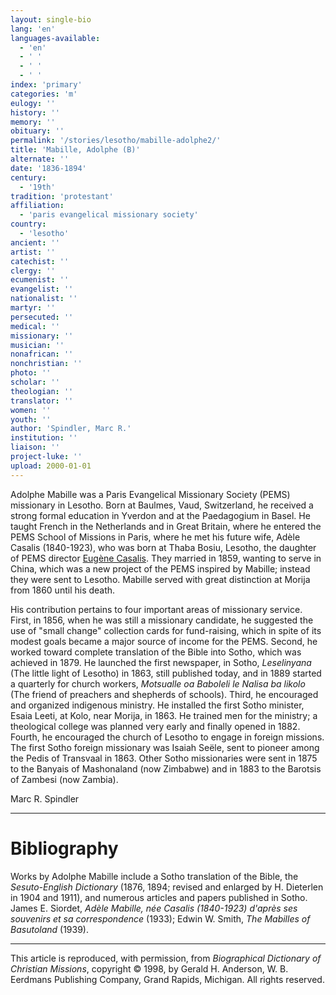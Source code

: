 ```yaml
---
layout: single-bio
lang: 'en'
languages-available:
  - 'en'
  - ' '
  - ' '
  - ' '
index: 'primary'
categories: 'm'
eulogy: ''
history: ''
memory: ''
obituary: ''
permalink: '/stories/lesotho/mabille-adolphe2/'
title: 'Mabille, Adolphe (B)'
alternate: ''
date: '1836-1894'
century:
  - '19th'
tradition: 'protestant'
affiliation:
  - 'paris evangelical missionary society'
country:
  - 'lesotho'
ancient: ''
artist: ''
catechist: ''
clergy: ''
ecumenist: ''
evangelist: ''
nationalist: ''
martyr: ''
persecuted: ''
medical: ''
missionary: ''
musician: ''
nonafrican: ''
nonchristian: ''
photo: ''
scholar: ''
theologian: ''
translator: ''
women: ''
youth: ''
author: 'Spindler, Marc R.'
institution: ''
liaison: ''
project-luke: ''
upload: 2000-01-01
---
```



Adolphe Mabille was a Paris Evangelical Missionary Society
(PEMS) missionary in Lesotho. Born at Baulmes, Vaud, Switzerland,
he received a strong formal education in Yverdon and at the
Paedagogium in Basel. He taught French in the Netherlands
and in Great Britain, where he entered the PEMS School of
Missions in Paris, where he met his future wife, Adèle Casalis
(1840-1923), who was born at Thaba Bosiu, Lesotho, the daughter
of PEMS director [Eugène
Casalis](../southafrica/casalis_eugene2.html). They married in 1859, wanting to serve in China,
which was a new project of the PEMS inspired by Mabille; instead
they were sent to Lesotho. Mabille served with great distinction
at Morija from 1860 until his death.

His contribution pertains to four important areas of missionary service. First, in 1856, when he was still a missionary candidate, he suggested the use of "small change" collection cards for fund-raising, which in spite of its modest goals became a major source of income for the PEMS. Second, he worked toward complete translation of the Bible into Sotho, which was achieved in 1879. He launched the first newspaper, in Sotho, *Leselinyana* (The little light of Lesotho) in 1863, still published today, and in 1889 started a quarterly for church workers, *Motsualle oa Baboleli le Nalisa ba likolo* (The friend of preachers and shepherds of schools). Third, he encouraged and organized indigenous ministry. He installed the first Sotho minister, Esaia Leeti, at Kolo, near Morija, in 1863. He trained men for the ministry; a theological college was planned very early and finally opened in 1882. Fourth, he encouraged the church of Lesotho to engage in foreign missions. The first Sotho foreign missionary was Isaiah Seële, sent to pioneer among the Pedis of Transvaal in 1863. Other Sotho missionaries were sent in 1875 to the Banyais of Mashonaland (now Zimbabwe) and in 1883 to the Barotsis of Zambesi (now Zambia).

Marc R. Spindler

---

# Bibliography

Works by Adolphe Mabille include a Sotho translation of the Bible, the *Sesuto-English Dictionary* (1876, 1894; revised and enlarged by H. Dieterlen in 1904 and 1911), and numerous articles and papers published in Sotho. James E. Siordet, *Adèle Mabille, née Casalis (1840-1923) d'après ses souvenirs et sa correspondence* (1933); Edwin W. Smith, *The Mabilles of Basutoland* (1939).

---

This article is reproduced, with permission, from *Biographical Dictionary of Christian Missions*, copyright © 1998, by Gerald H. Anderson, W. B. Eerdmans Publishing Company, Grand Rapids, Michigan. All rights reserved.
